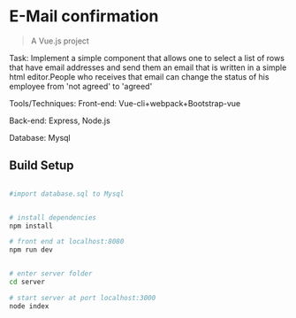 # E-Mail confirmation 

> A Vue.js project

Task: Implement a simple component that allows one to select a list of rows that have email addresses and send them an email that is written in a simple html editor.People who receives that email can change the status of his employee from 'not agreed' to 'agreed'

Tools/Techniques:
  Front-end: Vue-cli+webpack+Bootstrap-vue
  
  Back-end: Express, Node.js
  
  Database: Mysql

## Build Setup



``` bash

#import database.sql to Mysql


# install dependencies
npm install

# front end at localhost:8080
npm run dev


# enter server folder
cd server

# start server at port localhost:3000
node index



